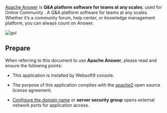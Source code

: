[Apache Answer](https://answer.apache.org/) is **Q&A platform software for teams at any scales**, used for Online Community . A Q&A platform software for teams at any scales. Whether it’s a community forum, help center, or knowledge management platform, you can always count on Answer.


![gui](https://libs.websoft9.com/Websoft9/DocsPicture/zh/answer/answer-gui-websoft9.png)


## Prepare

When referring to this document to use **Apache Answer**, please read and ensure the following points:

- This application is installed by Websoft9 console.

- The purpose of this application complies with the [apache2](https://opensource.org/licenses/Apache-2.0) open source license agreement.

- [Configure the domain name](./domain-set) or **server security group** opens external network ports for application access.